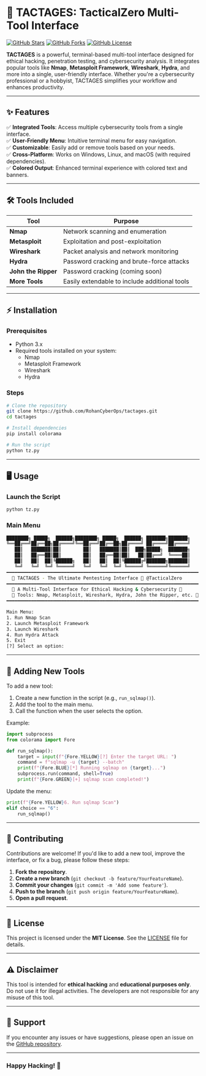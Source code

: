 # 🚀 TACTAGES: TacticalZero Multi-Tool Interface

[![GitHub Stars](https://img.shields.io/github/stars/RohanCyberOps/tactages?style=for-the-badge)](https://github.com/RohanCyberOps/tactages/stargazers) [![GitHub Forks](https://img.shields.io/github/forks/RohanCyberOps/tactages?style=for-the-badge)](https://github.com/RohanCyberOps/tactages/network/members) [![GitHub License](https://img.shields.io/github/license/RohanCyberOps/tactages?style=for-the-badge)](LICENSE)

**TACTAGES** is a powerful, terminal-based multi-tool interface designed for ethical hacking, penetration testing, and cybersecurity analysis. It integrates popular tools like **Nmap**, **Metasploit Framework**, **Wireshark**, **Hydra**, and more into a single, user-friendly interface. Whether you're a cybersecurity professional or a hobbyist, TACTAGES simplifies your workflow and enhances productivity.

---

## ✨ Features

✅ **Integrated Tools**: Access multiple cybersecurity tools from a single interface.  
✅ **User-Friendly Menu**: Intuitive terminal menu for easy navigation.  
✅ **Customizable**: Easily add or remove tools based on your needs.  
✅ **Cross-Platform**: Works on Windows, Linux, and macOS (with required dependencies).  
✅ **Colored Output**: Enhanced terminal experience with colored text and banners.  

---

## 🛠️ Tools Included

| Tool                 | Purpose                                      |
|----------------------|----------------------------------------------|
| **Nmap**            | Network scanning and enumeration             |
| **Metasploit**      | Exploitation and post-exploitation           |
| **Wireshark**       | Packet analysis and network monitoring       |
| **Hydra**           | Password cracking and brute-force attacks    |
| **John the Ripper** | Password cracking (coming soon)              |
| **More Tools**      | Easily extendable to include additional tools |

---

## ⚡ Installation

### Prerequisites
- Python 3.x
- Required tools installed on your system:
  - Nmap
  - Metasploit Framework
  - Wireshark
  - Hydra

### Steps
```bash
# Clone the repository
git clone https://github.com/RohanCyberOps/tactages.git
cd tactages

# Install dependencies
pip install colorama

# Run the script
python tz.py
```

---

## 🖥️ Usage

### Launch the Script
```bash
python tz.py
```

### Main Menu
```bash
████████╗ █████╗  ██████╗████████╗ █████╗  ██████╗ ███████╗███████╗
╚══██╔══╝██╔══██╗██╔════╝╚══██╔══╝██╔══██╗██╔════╝ ██╔════╝██╔════╝
   ██║   ███████║██║        ██║   ███████║██║  ███╗█████╗  ███████╗
   ██║   ██╔══██║██║        ██║   ██╔══██║██║   ██║██╔══╝  ╚════██║
   ██║   ██║  ██║╚██████╗   ██║   ██║  ██║╚██████╔╝███████╗███████║
   ╚═╝   ╚═╝  ╚═╝ ╚═════╝   ╚═╝   ╚═╝  ╚═╝ ╚═════╝ ╚══════╝╚══════╝
━━━━━━━━━━━━━━━━━━━━━━━━━━━━━━━━━━━━━━━━━━━━━━━━━━━━━━━━━━━━━━━━━━━━━━
  🚀 TACTAGES - The Ultimate Pentesting Interface 🚀 @TacticalZero
━━━━━━━━━━━━━━━━━━━━━━━━━━━━━━━━━━━━━━━━━━━━━━━━━━━━━━━━━━━━━━━━━━━━━━
  🔹 A Multi-Tool Interface for Ethical Hacking & Cybersecurity 🔹
  🔹 Tools: Nmap, Metasploit, Wireshark, Hydra, John the Ripper, etc. 🔹
━━━━━━━━━━━━━━━━━━━━━━━━━━━━━━━━━━━━━━━━━━━━━━━━━━━━━━━━━━━━━━━━━━━━━━

Main Menu:
1. Run Nmap Scan
2. Launch Metasploit Framework
3. Launch Wireshark
4. Run Hydra Attack
5. Exit
[?] Select an option:
```

---

## 🔧 Adding New Tools

To add a new tool:
1. Create a new function in the script (e.g., `run_sqlmap()`).
2. Add the tool to the main menu.
3. Call the function when the user selects the option.

Example:
```python
import subprocess
from colorama import Fore

def run_sqlmap():
    target = input(f"{Fore.YELLOW}[?] Enter the target URL: ")
    command = f"sqlmap -u {target} --batch"
    print(f"{Fore.BLUE}[*] Running sqlmap on {target}...")
    subprocess.run(command, shell=True)
    print(f"{Fore.GREEN}[+] sqlmap scan completed!")
```

Update the menu:
```python
print(f"{Fore.YELLOW}6. Run sqlmap Scan")
elif choice == "6":
    run_sqlmap()
```

---

## 🤝 Contributing

Contributions are welcome! If you'd like to add a new tool, improve the interface, or fix a bug, please follow these steps:
1. **Fork the repository**.
2. **Create a new branch** (`git checkout -b feature/YourFeatureName`).
3. **Commit your changes** (`git commit -m 'Add some feature'`).
4. **Push to the branch** (`git push origin feature/YourFeatureName`).
5. **Open a pull request**.

---

## 📜 License

This project is licensed under the **MIT License**. See the [LICENSE](LICENSE) file for details.

---

## ⚠️ Disclaimer

This tool is intended for **ethical hacking** and **educational purposes only**. Do not use it for illegal activities. The developers are not responsible for any misuse of this tool.

---

## 💬 Support

If you encounter any issues or have suggestions, please open an issue on the [GitHub repository](https://github.com/RohanCyberOps/tactages/issues).

---

### **Happy Hacking!** 🚀

